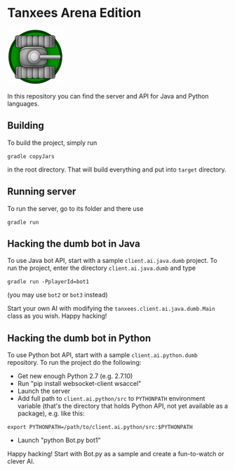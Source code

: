 # Tanxees Arena Edition
![Tank icon](https://github.com/dendygeeks/tanxees-arena/raw/master/tank-icon.png)

In this repository you can find the server and API for Java and Python languages.

## Building

To build the project, simply run
```
gradle copyJars
```
in the root directory. That will build everything and put into `target` directory.

## Running server

To run the server, go to its folder and there use
```
gradle run
```

## Hacking the dumb bot in Java

To use Java bot API, start with a sample `client.ai.java.dumb` project. To run the project,
enter the directory `client.ai.java.dumb` and type 
```
gradle run -PplayerId=bot1
```
(you may use `bot2` or `bot3` instead)

Start your own AI with modifying the `tanxees.client.ai.java.dumb.Main` class as you wish. Happy hacking!

## Hacking the dumb bot in Python

To use Python bot API, start with a sample `client.ai.python.dumb` repository. To run the project do the following:
* Get new enough Python 2.7 (e.g. 2.7.10)
* Run "pip install websocket-client wsaccel"
* Launch the server
* Add full path to `client.ai.python/src` to `PYTHONPATH` environment variable (that's the directory that holds Python API, not yet available as a package), e.g. like this:
``` shell
export PYTHONPATH=/path/to/client.ai.python/src:$PYTHONPATH
```
* Launch "python Bot.py bot1"

Happy hacking! Start with Bot.py as a sample and create a fun-to-watch or clever AI.
